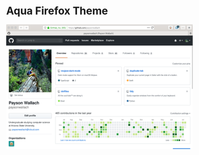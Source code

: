 # Aqua Firefox Theme

![screenshot](https://raw.githubusercontent.com/paysonwallach/aqua-firefox-theme/master/screenshots/firefox.png)
